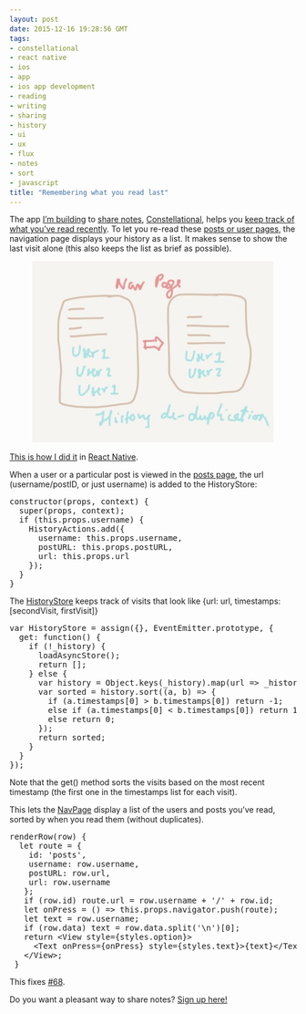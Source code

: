 ```yaml
---
layout: post
date: 2015-12-16 19:28:56 GMT
tags:
- constellational
- react native
- ios
- app
- ios app development
- reading
- writing
- sharing
- history
- ui
- ux
- flux
- notes
- sort
- javascript
title: "Remembering what you read last"
---
```

<p>The app <a href="http://github.com/constellational">I’m building</a> to <a href="http://arpith.co/post/134539082857/sharing-a-post">share notes</a>, <a href="http://constellational.com/">Constellational</a>, helps you <a href="http://arpith.co/post/134737535752/keeping-track-of-what-youve-read">keep track of what you’ve read recently</a>. To let you re-read these <a href="http://arpith.co/post/134595293672/reading-everyone-you-love">posts or user pages</a>, the navigation page displays your history as a list. It makes sense to show the last visit alone (this also keeps the list as brief as possible).</p><figure class="tmblr-full" data-orig-height="600" data-orig-width="800"><img src="/images/40b87e6ceee47d00a28f61527871df2b73c8734dfa5149f34ad0d5b72a1f31b9.jpg" data-orig-height="600" data-orig-width="800"></figure><p><a href="https://github.com/constellational/iOS/commit/94b986f769b68512ee34594ac0277d52df3a700d">This is how I did it</a> in <a href="https://facebook.github.io/react-native/">React Native</a>.</p><p>When a user or a particular post is viewed in the <a href="https://github.com/constellational/iOS/blob/9fa20dbb5f7dd7ef0ffbea45adb61004c6d9ef9d/components/PostsPage.js">posts page</a>, the url (username/postID, or just username) is added to the HistoryStore:</p><pre>constructor(props, context) {<br> &nbsp;super(props, context);<br> &nbsp;if (this.props.username) {<br> &nbsp; &nbsp;HistoryActions.add({<br> &nbsp; &nbsp; &nbsp;username: this.props.username,<br> &nbsp; &nbsp; &nbsp;postURL: this.props.postURL,<br> &nbsp; &nbsp; &nbsp;url: this.props.url<br> &nbsp; &nbsp;});<br> &nbsp;}<br>}</pre><p>The <a href="https://github.com/constellational/iOS/blob/9fa20dbb5f7dd7ef0ffbea45adb61004c6d9ef9d/stores/HistoryStore.js">HistoryStore</a> keeps track of visits that look like {url: url, timestamps: [secondVisit, firstVisit]}</p><pre>var HistoryStore = assign({}, EventEmitter.prototype, {<br> &nbsp;get: function() {<br> &nbsp; &nbsp;if (!_history) {<br> &nbsp; &nbsp; &nbsp;loadAsyncStore();<br> &nbsp; &nbsp; &nbsp;return [];<br> &nbsp; &nbsp;} else {<br> &nbsp; &nbsp; &nbsp;var history = Object.keys(_history).map(url =&gt; _history[url]);<br> &nbsp; &nbsp; &nbsp;var sorted = history.sort((a, b) =&gt; {<br> &nbsp; &nbsp; &nbsp; &nbsp;if (a.timestamps[0] &gt; b.timestamps[0]) return -1;<br> &nbsp; &nbsp; &nbsp; &nbsp;else if (a.timestamps[0] &lt; b.timestamps[0]) return 1;<br> &nbsp; &nbsp; &nbsp; &nbsp;else return 0;<br> &nbsp; &nbsp; &nbsp;});<br> &nbsp; &nbsp; &nbsp;return sorted;<br> &nbsp; &nbsp;}<br> &nbsp;}<br>});</pre><p>Note that the get() method sorts the visits based on the most recent timestamp (the first one in the timestamps list for each visit).</p><p>This lets the <a href="https://github.com/constellational/iOS/blob/9fa20dbb5f7dd7ef0ffbea45adb61004c6d9ef9d/components/NavPage.js">NavPage</a> display a list of the users and posts you’ve read, sorted by when you read them (without duplicates).</p><pre>renderRow(row) {<br> &nbsp;let route = {<br> &nbsp; &nbsp;id: 'posts',<br> &nbsp; &nbsp;username: row.username,<br> &nbsp; &nbsp;postURL: row.url,<br> &nbsp; &nbsp;url: row.username<br> &nbsp; };<br> &nbsp; if (row.id) route.url = row.username + '/' + row.id;<br> &nbsp; let onPress = () =&gt; this.props.navigator.push(route);<br> &nbsp; let text = row.username;<br> &nbsp; if (row.data) text = row.data.split('\n')[0];<br> &nbsp; return &lt;View style={styles.option}&gt;<br> &nbsp; &nbsp; &lt;Text onPress={onPress} style={styles.text}&gt;{text}&lt;/Text<br> &nbsp; &lt;/View&gt;;<br> }</pre><p>This fixes <a href="https://github.com/constellational/iOS/issues/68">#68</a>.</p><p>Do you want a pleasant way to share notes? <a href="http://eepurl.com/bHN6Mf">Sign up here!</a></p>